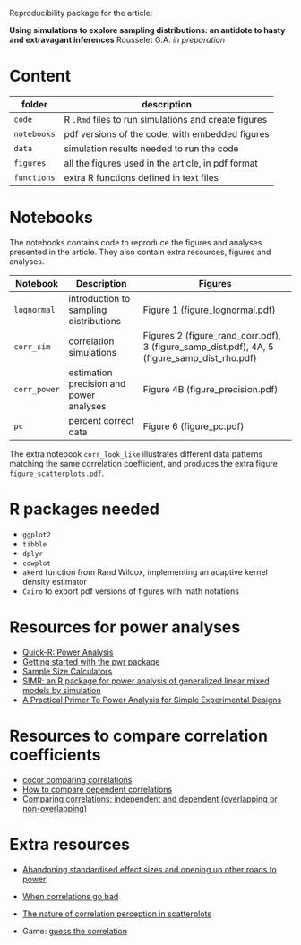 Reproducibility package for the article:

**Using simulations to explore sampling distributions: an antidote to hasty and extravagant inferences**
Rousselet G.A.
*in preparation*

# Content

|folder|description|
|-----|-----|
|`code`|R `.Rmd` files to run simulations and create figures|
|`notebooks`|pdf versions of the code, with embedded figures|
|`data`|simulation results needed to run the code|
|`figures`|all the figures used in the article, in pdf format|
|`functions`|extra R functions defined in text files|

# Notebooks

The notebooks contains code to reproduce the figures and analyses presented in the article. They also contain extra resources, figures and analyses.

|Notebook|Description|Figures|
|-----|-----|-----|
|`lognormal`|introduction to sampling distributions|Figure 1 (figure_lognormal.pdf)|
|`corr_sim`|correlation simulations|Figures 2 (figure_rand_corr.pdf), 3 (figure_samp_dist.pdf), 4A, 5 (figure_samp_dist_rho.pdf)|
|`corr_power`|estimation precision and power analyses|Figure 4B (figure_precision.pdf)|
|`pc`|percent correct data|Figure 6 (figure_pc.pdf)|

The extra notebook `corr_look_like` illustrates different data patterns matching the same correlation coefficient, and produces the extra figure `figure_scatterplots.pdf`.

# R packages needed
- `ggplot2`
- `tibble`
- `dplyr`
- `cowplot`
- `akerd` function from Rand Wilcox, implementing an adaptive kernel density estimator
- `Cairo` to export pdf versions of figures with math notations

# Resources for power analyses
- [Quick-R: Power Analysis](https://www.statmethods.net/stats/power.html)
- [Getting started with the pwr package](https://cran.r-project.org/web/packages/pwr/vignettes/pwr-vignette.html)
- [Sample Size Calculators](http://www.sample-size.net/correlation-sample-size/)
- [SIMR: an R package for power analysis of generalized linear mixed models by simulation](https://besjournals.onlinelibrary.wiley.com/doi/10.1111/2041-210X.12504)
- [A Practical Primer To Power Analysis for Simple Experimental Designs](https://www.rips-irsp.com/articles/10.5334/irsp.181/)

# Resources to compare correlation coefficients
- [cocor comparing correlations](http://comparingcorrelations.org)
- [How to compare dependent correlations](https://garstats.wordpress.com/2017/03/01/comp2dcorr/)
- [Comparing correlations: independent and dependent (overlapping or non-overlapping)](https://seriousstats.wordpress.com/2012/02/05/comparing-correlations/)

# Extra resources
- [Abandoning standardised effect sizes and opening up other roads to power](http://janhove.github.io/design/2017/07/14/OtherRoadsToPower)

- [When correlations go bad](https://thepsychologist.bps.org.uk/volume-23/edition-2/methods-when-correlations-go-bad)

- [The nature of correlation perception in scatterplots](https://link.springer.com/article/10.3758/s13423-016-1174-7)

- Game: [guess the correlation](http://guessthecorrelation.com/)
